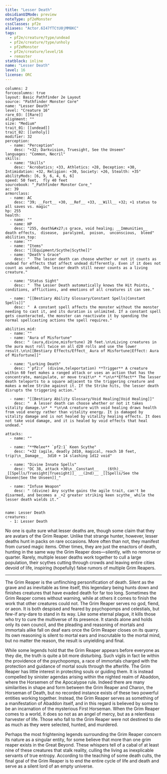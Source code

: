 ```yaml
---
title: "Lesser Death"
obsidianUIMode: preview
noteType: pf2eMonster
cssClasses: pf2e
aliases: "Actor.6I47fTCtU0jMM8KC" 
tags:
  - pf2e/creature/type/undead
  - pf2e/creature/type/unholy
  - pf2eMonster
  - pf2e/creature/level/16
  - remaster
statblock: inline
name: "Lesser Death"
level: 16
license: ORC
---
```


```statblock
columns: 2
forcecolumns: true
layout: Basic Pathfinder 2e Layout
source: "Pathfinder Monster Core"
name: "Lesser Death"
level: "Creature 16"
rare_03: [[Rare]]
alignment: ""
size: "Medium"
trait_01: [[undead]]
trait_02: [[unholy]]
modifier: 32
perception:
  - name: "Perception"
    desc: "+32; Darkvision, Truesight, See the Unseen"
languages: "Common, Necril"
skills:
  - name: "Skills"
    desc: "Acrobatics: +33, Athletics: +28, Deception: +30, Intimidation: +32, Religion: +30, Society: +26, Stealth: +35"
abilityMods: [6, 9, 6, 4, 6, 6]
speed: 50 feet,  fly 40 feet
sourcebook: "_Pathfinder Monster Core_"
ac: 39
armorclass:
  - name: AC
    desc: "39; __Fort__ +30, __Ref__ +33, __Will__ +32; +1 status to all saves vs. magic"
hp: 255
health:
  - name: ""
  - name: HP
    desc: "255, death&#x27;s grace, void healing; __Immunities__  death effects,  disease,  paralyzed,  poison,  unconscious,  bleed"
abilities_top:
  - name: ""
  - name: "Items"
    desc: "[[Equipment/Scythe|Scythe]]"
  - name: "Death's Grace"
    desc: "  The lesser death can choose whether or not it counts as undead for effects that affect undead differently. Even if it does not count as undead, the lesser death still never counts as a living creature."

  - name: "Status Sight"
    desc: "  The Lesser Death automatically knows the Hit Points, conditions, afflictions, and emotions of all creatures it can see."

  - name: "[[Bestiary Ability Glossary/Constant Spells|Constant Spells]]"
    desc: "  A constant spell affects the monster without the monster needing to cast it, and its duration is unlimited. If a constant spell gets counteracted, the monster can reactivate it by spending the normal spellcasting actions the spell requires."

abilities_mid:
  - name: ""
  - name: "Aura of Misfortune"
    desc: " (aura,divine,misfortune) 20 feet.\n\nLiving creatures in the aura must roll twice on all d20 rolls and use the lower result.\n\n[[Bestiary Effects/Effect_ Aura of Misfortune|Effect: Aura of Misfortune]]"

  - name: "Lurking Death"
    desc: "`pf2:r` (divine,teleportation) **Trigger** A creature within 60 feet makes a ranged attack or uses an action that has the concentrate, manipulate, or move trait\n* * *\n\n**Effect** The lesser death teleports to a square adjacent to the triggering creature and makes a melee Strike against it. If the Strike hits, the lesser death disrupts the triggering action."

  - name: "[[Bestiary Ability Glossary/Void Healing|Void Healing]]"
    desc: "  A lesser death can choose whether or not it takes vitality damage.\n* * *\n\nA creature with void healing draws health from void energy rather than vitality energy. It is damaged by vitality damage and is not healed by vitality healing effects. It does not take void damage, and it is healed by void effects that heal undead."

attacks:
  - name: ""

  - name: "**Melee** `pf2:1` Keen Scythe"
    desc: "+32 (agile, deadly 2d10, magical, reach 10 feet, trip)\n__Damage__  3d10 + 14 slashing 1d12 void"

  - name: "Divine Innate Spells"
    desc: "DC 38, attack +30\n__Constant__  __(6th)__ _[[Spells/Truesight|Truesight]]_ __(2nd)__ _[[Spells/See the Unseen|See the Unseen]]_"

  - name: "Infuse Weapon"
    desc: " (divine) Any scythe gains the agile trait, can't be disarmed, and becomes a _+2 greater striking keen scythe_ while the lesser death wields it."
 
```

```encounter-table
name: Lesser Death
creatures:
  - 1: Lesser Death
```



No one is quite sure what lesser deaths are, though some claim that they are avatars of the Grim Reaper. Unlike that strange hunter, however, lesser deaths hunt in packs on rare occasions. More often than not, they manifest from cursed magic items. Other times, they are just the enactors of death, hunting in the same way the Grim Reaper does—silently, with no remorse or quarter. Rarely, multiple lesser deaths work together to cull a large population, their scythes cutting through crowds and leaving entire cities devoid of life, inspiring (hopefully) false rumors of multiple Grim Reapers.

* * *

The Grim Reaper is the unflinching personification of death. Silent as the grave and as inevitable as time itself, this legendary being hunts down and finishes creatures that have evaded death for far too long. Sometimes the Grim Reaper comes without warning, while at others it comes to finish the work that other creatures could not. The Grim Reaper serves no god, fiend, or aeon. It is both despised and feared by psychopomps and celestials, but few-if any-dare to stand in its way. Like some eternal plague, it kills those who try to cure the multiverse of its presence. It stands alone and holds only its own council, and the pleading and reasoning of mortals and immortals alike fall on deaf ears once the Grim Reaper closes on its quarry. Its own reasoning is silent to mortal ears and inscrutable to the mortal mind, but no matter the reason, the result is unyielding and final.

While some legends hold that the Grim Reaper appears before everyone as they die, the truth is quite a bit more disturbing. Such vigils in fact lie within the providence of the psychopomps, a race of immortals charged with the protection and guidance of mortal souls through the afterlife. The Grim Reaper has little interest in protecting souls or guiding them. It is instead compelled by sinister agendas arising within the nighted realm of Abaddon, where the Horsemen of the Apocalypse rule. Indeed there are many similarities in shape and form between the Grim Reaper and Charon, the Horseman of Death, but no recorded instance exists of these two powerful entities working together. Instead, the Grim Reaper serves as something of a manifestation of Abaddon itself, and in this regard is believed by some to be an incarnation of the mysterious First Horseman. When the Grim Reaper comes to a world, it does so not as an angel of mercy, but as a relentless harvester of life. Those who fall to the Grim Reaper were not destined to die as much as they were selected, hunted, and murdered.

Perhaps the most frightening legends surrounding the Grim Reaper concern its nature as a singular entity, for some believe that more than one grim reaper exists in the Great Beyond. These whispers tell of a cabal of at least nine of these creatures that stalk reality, culling the living as inexplicable servants of true entropy. According to the teaching of some death cults, the final goal of the Grim Reaper is to end the entire cycle of life and death and serve as a silent lord of an empty universe.
